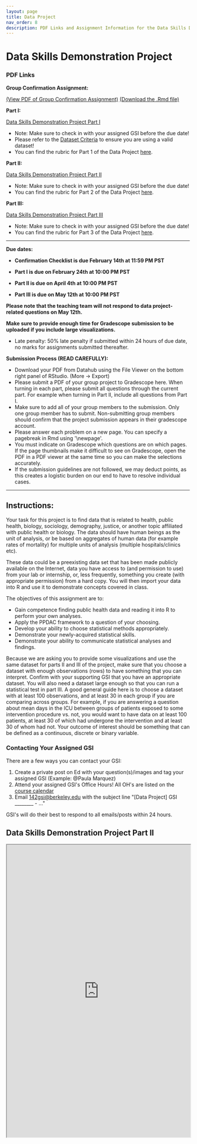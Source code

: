 ```yaml
---
layout: page
title: Data Project
nav_order: 8
description: PDF Links and Assignment Information for the Data Skills Demonstration Project
---
```


# Data Skills Demonstration Project


### PDF Links 

**Group Confirmation Assignment:**

[(View PDF of Group Confirmation Assignment)](https://ph142-ucb.github.io/sp25/src/dp/Group-confirmation-practice-submission.pdf)
<a href="https://ph142-ucb.github.io/sp25/src/dp/Group-confirmation-practice-submission.Rmd">(Download the .Rmd file)</a>

**Part I:**

[Data Skills Demonstration Project Part I](https://ph142-ucb.github.io/sp25/src/dp/part1_instructions_sp25.pdf)  

- Note: Make sure to check in with your assigned GSI before the due date!
- Please refer to the [Dataset Criteria](https://docs.google.com/document/d/1SHysgRhif8rXpsV-U62Urz91Tf5ozoyVCXgyg3hq484/edit?usp=sharing) to ensure you are using a valid dataset!
- You can find the rubric for Part 1 of the Data Project [here](https://docs.google.com/document/d/16dnp8BAYZoogcpz3Dd5cyTjoIO8LJLsKhkP6UQl_v6Y/edit?usp=sharing).

**Part II:**

[Data Skills Demonstration Project Part II](https://ph142-ucb.github.io/sp25/src/dp/part2-instructions_sp25.pdf)  
- Note: Make sure to check in with your assigned GSI before the due date!
- You can find the rubric for Part 2 of the Data Project [here](https://docs.google.com/document/d/1FyXCKrZ127UJnQryU6VwrAc3cvCCAXIh7l4BCFGJcLs/edit?usp=sharing).

**Part III:**

[Data Skills Demonstration Project Part III](https://ph142-ucb.github.io/sp25/src/dp/part3-instructions_sp25.pdf)  
- Note: Make sure to check in with your assigned GSI before the due date!
- You can find the rubric for Part 3 of the Data Project [here](https://docs.google.com/document/d/17O3z3k9--9HtGyYR9E0QrIjATUw39HXnPvDWmidANbQ/edit?usp=sharing).

<hr>

**Due dates:** 

- **Confirmation Checklist is due February 14th at 11:59 PM PST**

- **Part I is due on February 24th at 10:00 PM PST**
- **Part II is due on April 4th at 10:00 PM PST**
- **Part III is due on May 12th at 10:00 PM PST**

**Please note that the teaching team will not respond to data project-related questions on May 12th.**

**Make sure to provide enough time for Gradescope submission to be uploaded if you include large visualizations.**

* Late penalty: 50% late penalty if submitted within 24 hours of due date, no marks for assignments submitted thereafter.

**Submission Process (READ CAREFULLY):**

* Download your PDF from Datahub using the File Viewer on the bottom right panel of RStudio. (More -> Export) 
* Please submit a PDF of your group project to Gradescope here. When turning in each part, please
submit all questions through the current part. For example when turning in Part II, include all
questions from Part I.
* Make sure to add all of your group members to the submission. Only one group member has to submit. Non-submitting group members should confirm that the project submission appears in their gradescope account.  
* Please answer each problem on a new page. You can specify a pagebreak in Rmd using '\\newpage'.
* You must indicate on Gradescope which questions are on which pages. If the page thumbnails make it difficult to see on Gradescope, open the PDF in a PDF viewer at the same time so you can make the selections accurately.
* If the submission guidelines are not followed, we may deduct points, as this creates a logistic burden on our end to have to resolve individual cases.


------- 

## Instructions:

Your task for this project is to find data that is related to health, public health, biology, sociology, demography, justice, or another topic affiliated with public health or biology. The data should have human beings as the unit of analysis, or be based on aggregates of human data (for example rates of mortality) for multiple units of analysis (multiple hospitals/clinics etc).  

These data could be a preexisting data set that has been made publicly available on the Internet, data you have access to (and permission to use) from your lab or internship, or, less frequently, something you create (with appropriate permission) from a hard copy. You will then import your data into R and use it to demonstrate concepts covered in class.

The objectives of this assignment are to:

* Gain competence finding public health data and reading it into R to perform your own analyses.
* Apply the PPDAC framework to a question of your choosing.
* Develop your ability to choose statistical methods appropriately.
* Demonstrate your newly-acquired statistical skills.
* Demonstrate your ability to communicate statistical analyses and findings.

Because we are asking you to provide some visualizations and use the same dataset for parts II and III of the project, make sure that you choose a dataset with enough  observations (rows) to have something that you can interpret.  Confirm with your supporting GSI that you have an appropriate dataset.  You will also need a dataset large enough so that you can run a statistical test in part III.  A good general guide here is to choose a dataset with at least 100 observations, and at least 30 in each group if you are comparing across groups.  For example, if you are answering a question about mean days in the ICU between groups of patients exposed to some intervention procedure vs. not, you would want to have data on at least 100 patients, at least 30 of which had undergone the intervention and at least 30 of whom had not.  Your outcome of interest should be something that can be defined as a continuous, discrete or binary variable.  

### Contacting Your Assigned GSI

There are a few ways you can contact your GSI:

1. Create a private post on Ed with your question(s)/images and tag your assigned GSI (Example: @Paula Marquez)
2. Attend your assigned GSI's Office Hours! All OH's are listed on the [course calendar](https://ph142-ucb.github.io/sp25/calendar/)
3. Email <142gsi@berkeley.edu> with the subject line "[Data Project] GSI ________ - ..."

GSI's will do their best to respond to all emails/posts within 24 hours.


## Data Skills Demonstration Project Part II

<iframe src="https://ph142-ucb.github.io/sp25/src/dp/part2-instructions_sp25.pdf" width="100%" height="800"></iframe> 

